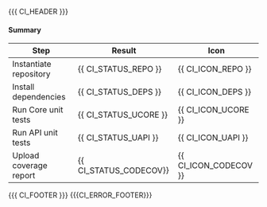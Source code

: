 {{{ CI_HEADER }}}

#### Summary

| Step                   | Result                 | Icon                 |
| ---------------------- | ---------------------- | -------------------- |
| Instantiate repository | {{ CI_STATUS_REPO }}   | {{ CI_ICON_REPO }}   |
| Install dependencies   | {{ CI_STATUS_DEPS }}   | {{ CI_ICON_DEPS }}   |
| Run Core unit tests    | {{ CI_STATUS_UCORE }}  | {{ CI_ICON_UCORE }}  |
| Run API unit tests     | {{ CI_STATUS_UAPI }}   | {{ CI_ICON_UAPI }}   |
| Upload coverage report | {{ CI_STATUS_CODECOV}} | {{ CI_ICON_CODECOV }}|

{{{ CI_FOOTER }}}
{{{CI_ERROR_FOOTER}}}

